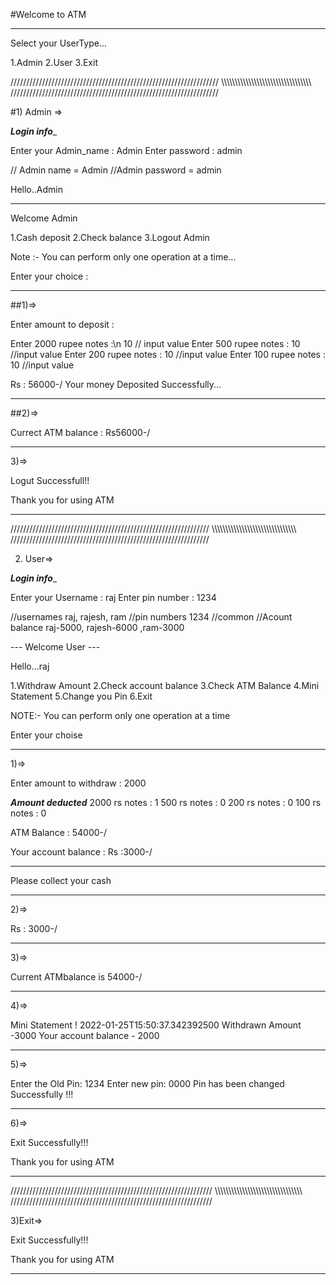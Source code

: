 #Welcome to ATM
_________________________
Select your UserType...

1.Admin
2.User
3.Exit

//////////////////////////////////////////////////////////////////
\\\\\\\\\\\\\\\\\\\\\\\\\\\\\\\\\\\\\\\\\\\\\\\\\\\\\\\\\\\\\\\\\\
//////////////////////////////////////////////////////////////////

#1) Admin =>

_____Login info______

Enter your Admin_name : Admin
Enter password : admin

// Admin name = Admin
//Admin password = admin



Hello..Admin
______________
Welcome Admin

1.Cash deposit
2.Check balance
3.Logout Admin

Note :-  You can perform only one operation at a time...

Enter your choice :
__________________________________________________________
##1)=>

Enter amount to deposit :

Enter 2000 rupee notes :\n
10				// input value
Enter 500 rupee notes :
10				//input value
Enter 200 rupee notes :
10				//input value
Enter 100 rupee notes :
10				//input value

Rs : 56000-/
Your money Deposited Successfully...
__________________________________________________________
##2)=>

Currect ATM balance : Rs56000-/
__________________________________________________________
3)=>

Logut Successfull!!

Thank you for using ATM
__________________________________________________________

///////////////////////////////////////////////////////////////
\\\\\\\\\\\\\\\\\\\\\\\\\\\\\\\\\\\\\\\\\\\\\\\\\\\\\\\\\\\\\\\
///////////////////////////////////////////////////////////////

2) User=>


_____Login info______

Enter your Username : raj
Enter pin number : 1234


//usernames  	raj,  rajesh,  ram
//pin numbers	1234        //common
//Acount balance  	raj-5000,   rajesh-6000   ,ram-3000

--- Welcome User ---

 Hello...raj

1.Withdraw Amount
2.Check account balance
3.Check ATM Balance
4.Mini Statement
5.Change you Pin
6.Exit

NOTE:-  You can perform only one operation at a time

Enter your choise

__________________________________________________________________
1)=>

Enter amount to withdraw : 2000

___Amount deducted___
2000 rs notes : 1
500 rs notes : 0
200 rs notes : 0
100 rs notes : 0

ATM Balance : 54000-/

Your account balance : Rs :3000-/
- - - - - - - -
Please collect your cash
___________________________________________________________________
2)=>

Rs : 3000-/
___________________________________________________________________
3)=>

Current ATMbalance is 54000-/
___________________________________________________________________
4)=>

Mini Statement !
2022-01-25T15:50:37.342392500
Withdrawn Amount -3000
Your account balance - 2000

___________________________________________________________________
5)=>

Enter the Old Pin: 1234
Enter new pin: 0000
Pin has been changed Successfully !!!
____________________________________________________________________
6)=>

Exit Successfully!!!

Thank you for using ATM
____________________________________________________________________

////////////////////////////////////////////////////////////////
\\\\\\\\\\\\\\\\\\\\\\\\\\\\\\\\\\\\\\\\\\\\\\\\\\\\\\\\\\\\\\\\
////////////////////////////////////////////////////////////////

3)Exit=>

Exit Successfully!!!

Thank you for using ATM
____________________________________________________________________
